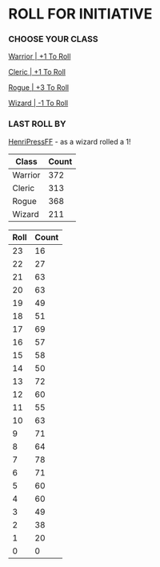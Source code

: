 # ROLL FOR INITIATIVE
### CHOOSE YOUR CLASS

[Warrior | +1 To Roll](https://github.com/benjaminsampica/benjaminsampica/issues/new?title=roll%7Cwarrior&body=Just+click+%27Submit+new+issue%27.)

[Cleric | +1 To Roll](https://github.com/benjaminsampica/benjaminsampica/issues/new?title=roll%7Ccleric&body=Just+click+%27Submit+new+issue%27.)

[Rogue | +3 To Roll](https://github.com/benjaminsampica/benjaminsampica/issues/new?title=roll%7Crogue&body=Just+click+%27Submit+new+issue%27.)

[Wizard | -1 To Roll](https://github.com/benjaminsampica/benjaminsampica/issues/new?title=roll%7Cwizard&body=Just+click+%27Submit+new+issue%27.)
### LAST ROLL BY
[HenriPressFF](https://www.github.com/HenriPressFF) - as a wizard rolled a 1!

|Class|Count|
|-|-|
|Warrior|372|
|Cleric|313|
|Rogue|368|
|Wizard|211|

|Roll|Count|
|-|-|
|23|16
|22|27
|21|63
|20|63
|19|49
|18|51
|17|69
|16|57
|15|58
|14|50
|13|72
|12|60
|11|55
|10|63
|9|71
|8|64
|7|78
|6|71
|5|60
|4|60
|3|49
|2|38
|1|20
|0|0
